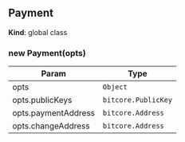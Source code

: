 <a name="Payment"></a>
## Payment
**Kind**: global class  
<a name="new_Payment_new"></a>
### new Payment(opts)

| Param | Type |
| --- | --- |
| opts | <code>Object</code> | 
| opts.publicKeys | <code>bitcore.PublicKey</code> | 
| opts.paymentAddress | <code>bitcore.Address</code> | 
| opts.changeAddress | <code>bitcore.Address</code> | 

